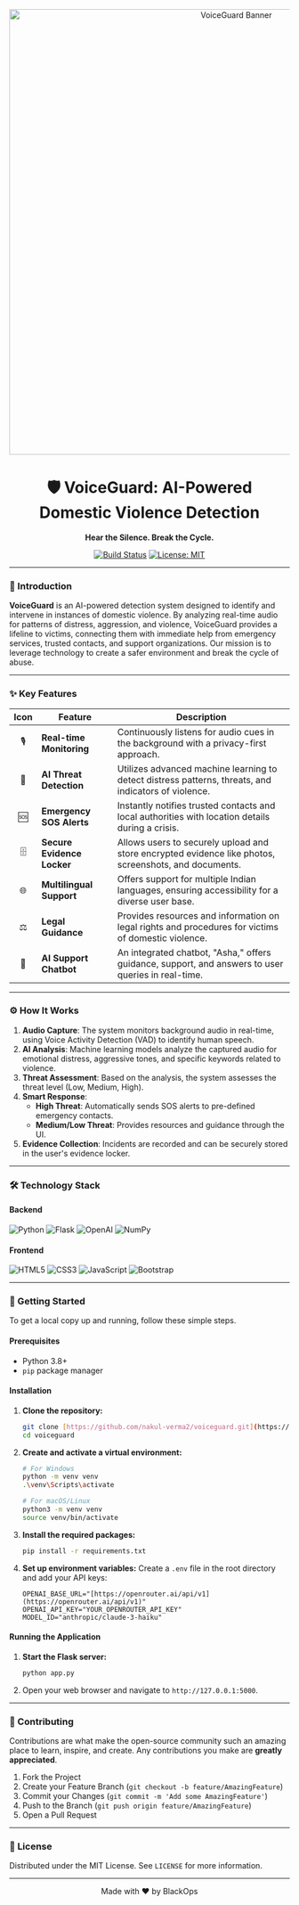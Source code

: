 <div align="center">
  <img src="https://user-images.githubusercontent.com/74038190/212284100-561aa493-3a90-436e-b215-362f3a1d6a27.gif" alt="VoiceGuard Banner" width="800"/>

  # 🛡️ VoiceGuard: AI-Powered Domestic Violence Detection

  **Hear the Silence. Break the Cycle.**

  [![Build Status](https://img.shields.io/badge/build-passing-brightgreen?style=for-the-badge&logo=githubactions)](https://github.com/nakul-verma2/voiceguard)
  [![License: MIT](https://img.shields.io/badge/License-MIT-yellow.svg?style=for-the-badge)](https://opensource.org/licenses/MIT)

</div>

---

### 📖 Introduction

**VoiceGuard** is an AI-powered detection system designed to identify and intervene in instances of domestic violence. By analyzing real-time audio for patterns of distress, aggression, and violence, VoiceGuard provides a lifeline to victims, connecting them with immediate help from emergency services, trusted contacts, and support organizations. Our mission is to leverage technology to create a safer environment and break the cycle of abuse.

---

### ✨ Key Features

| Icon | Feature                  | Description                                                                                             |
| :--: | ------------------------ | ------------------------------------------------------------------------------------------------------- |
| 🎙️   | **Real-time Monitoring** | Continuously listens for audio cues in the background with a privacy-first approach.                    |
| 🧠   | **AI Threat Detection** | Utilizes advanced machine learning to detect distress patterns, threats, and indicators of violence.    |
| 🆘   | **Emergency SOS Alerts** | Instantly notifies trusted contacts and local authorities with location details during a crisis.        |
| 🗄️   | **Secure Evidence Locker**| Allows users to securely upload and store encrypted evidence like photos, screenshots, and documents.    |
| 🌐   | **Multilingual Support** | Offers support for multiple Indian languages, ensuring accessibility for a diverse user base.             |
| ⚖️   | **Legal Guidance** | Provides resources and information on legal rights and procedures for victims of domestic violence.     |
| 🤖   | **AI Support Chatbot** | An integrated chatbot, "Asha," offers guidance, support, and answers to user queries in real-time.      |

---

### ⚙️ How It Works

1.  **Audio Capture**: The system monitors background audio in real-time, using Voice Activity Detection (VAD) to identify human speech.
2.  **AI Analysis**: Machine learning models analyze the captured audio for emotional distress, aggressive tones, and specific keywords related to violence.
3.  **Threat Assessment**: Based on the analysis, the system assesses the threat level (Low, Medium, High).
4.  **Smart Response**:
    * **High Threat**: Automatically sends SOS alerts to pre-defined emergency contacts.
    * **Medium/Low Threat**: Provides resources and guidance through the UI.
5.  **Evidence Collection**: Incidents are recorded and can be securely stored in the user's evidence locker.

---

### 🛠️ Technology Stack

#### Backend
![Python](https://img.shields.io/badge/Python-3776AB?style=for-the-badge&logo=python&logoColor=white)
![Flask](https://img.shields.io/badge/Flask-000000?style=for-the-badge&logo=flask&logoColor=white)
![OpenAI](https://img.shields.io/badge/OpenAI-412991?style=for-the-badge&logo=openai&logoColor=white)
![NumPy](https://img.shields.io/badge/NumPy-013243?style=for-the-badge&logo=numpy&logoColor=white)

#### Frontend
![HTML5](https://img.shields.io/badge/HTML5-E34F26?style=for-the-badge&logo=html5&logoColor=white)
![CSS3](https://img.shields.io/badge/CSS3-1572B6?style=for-the-badge&logo=css3&logoColor=white)
![JavaScript](https://img.shields.io/badge/JavaScript-F7DF1E?style=for-the-badge&logo=javascript&logoColor=black)
![Bootstrap](https://img.shields.io/badge/Bootstrap-563D7C?style=for-the-badge&logo=bootstrap&logoColor=white)

---

### 🚀 Getting Started

To get a local copy up and running, follow these simple steps.

#### Prerequisites

* Python 3.8+
* `pip` package manager

#### Installation

1.  **Clone the repository:**
    ```sh
    git clone [https://github.com/nakul-verma2/voiceguard.git](https://github.com/nakul-verma2/voiceguard.git)
    cd voiceguard
    ```

2.  **Create and activate a virtual environment:**
    ```sh
    # For Windows
    python -m venv venv
    .\venv\Scripts\activate

    # For macOS/Linux
    python3 -m venv venv
    source venv/bin/activate
    ```

3.  **Install the required packages:**
    ```sh
    pip install -r requirements.txt
    ```

4.  **Set up environment variables:**
    Create a `.env` file in the root directory and add your API keys:
    ```env
    OPENAI_BASE_URL="[https://openrouter.ai/api/v1](https://openrouter.ai/api/v1)"
    OPENAI_API_KEY="YOUR_OPENROUTER_API_KEY"
    MODEL_ID="anthropic/claude-3-haiku"
    ```

#### Running the Application

1.  **Start the Flask server:**
    ```sh
    python app.py
    ```

2.  Open your web browser and navigate to `http://127.0.0.1:5000`.

---

### 🤝 Contributing

Contributions are what make the open-source community such an amazing place to learn, inspire, and create. Any contributions you make are **greatly appreciated**.

1.  Fork the Project
2.  Create your Feature Branch (`git checkout -b feature/AmazingFeature`)
3.  Commit your Changes (`git commit -m 'Add some AmazingFeature'`)
4.  Push to the Branch (`git push origin feature/AmazingFeature`)
5.  Open a Pull Request

---

### 📜 License

Distributed under the MIT License. See `LICENSE` for more information.

---

<div align="center">
  Made with ❤️ by BlackOps
</div>
